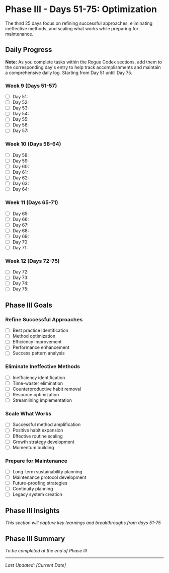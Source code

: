 # Phase III - Days 51-75: Optimization

The third 25 days focus on refining successful approaches, eliminating ineffective methods, and scaling what works while preparing for maintenance.

## Daily Progress

**Note:** As you complete tasks within the Rogue Codex sections, add them to the corresponding day's entry to help track accomplishments and maintain a comprehensive daily log. Starting from Day 51 untill Day 75.

### Week 9 (Days 51-57)
- [ ] Day 51: 
- [ ] Day 52: 
- [ ] Day 53: 
- [ ] Day 54: 
- [ ] Day 55: 
- [ ] Day 56: 
- [ ] Day 57: 

### Week 10 (Days 58-64)
- [ ] Day 58: 
- [ ] Day 59: 
- [ ] Day 60: 
- [ ] Day 61: 
- [ ] Day 62: 
- [ ] Day 63: 
- [ ] Day 64: 

### Week 11 (Days 65-71)
- [ ] Day 65: 
- [ ] Day 66: 
- [ ] Day 67: 
- [ ] Day 68: 
- [ ] Day 69: 
- [ ] Day 70: 
- [ ] Day 71: 

### Week 12 (Days 72-75)
- [ ] Day 72: 
- [ ] Day 73: 
- [ ] Day 74: 
- [ ] Day 75: 

## Phase III Goals

### Refine Successful Approaches
- [ ] Best practice identification
- [ ] Method optimization
- [ ] Efficiency improvement
- [ ] Performance enhancement
- [ ] Success pattern analysis

### Eliminate Ineffective Methods
- [ ] Inefficiency identification
- [ ] Time-waster elimination
- [ ] Counterproductive habit removal
- [ ] Resource optimization
- [ ] Streamlining implementation

### Scale What Works
- [ ] Successful method amplification
- [ ] Positive habit expansion
- [ ] Effective routine scaling
- [ ] Growth strategy development
- [ ] Momentum building

### Prepare for Maintenance
- [ ] Long-term sustainability planning
- [ ] Maintenance protocol development
- [ ] Future-proofing strategies
- [ ] Continuity planning
- [ ] Legacy system creation

## Phase III Insights

*This section will capture key learnings and breakthroughs from days 51-75*

## Phase III Summary

*To be completed at the end of Phase III*

---

*Last Updated: [Current Date]* 